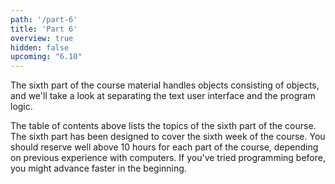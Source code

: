 ```yaml
---
path: '/part-6'
title: 'Part 6'
overview: true
hidden: false
upcoming: "6.10"
---
```


<!-- Kurssimateriaalin kuudennessa osassa käsitellään olioista koostuvia olioita sekä tutustutaan tekstikäyttöliittymän ja sovelluslogiikan eriyttämiseen. -->

The sixth part of the course material handles objects consisting of objects, and we'll take a look at separating the text user interface and the program logic.

<please-login></please-login>

<pages-in-this-section></pages-in-this-section>

<!-- Yllä oleva sisällysluettelo sisältää kurssin kuudennen osan aihealueet. Kukin kurssin osa on suunniteltu siten, että siinä on työtä yhden viikon ajaksi. Kuhunkin kurssin osaan on hyvä varata reilusti yli kymmenen tuntia aikaa, riippuen aiemmasta tietokoneen käyttökokemuksesta. Ohjelmointia aiemmin kokeilleet saattavat edetä materiaalissa aluksi nopeamminkin. -->

The table of contents above lists the topics of the sixth part of the course. The sixth part has been designed to cover the sixth week of the course. You should reserve well above 10 hours for each part of the course, depending on previous experience with computers. If you've tried programming before, you might advance faster in the beginning.

<exercises-in-this-section></exercises-in-this-section>
